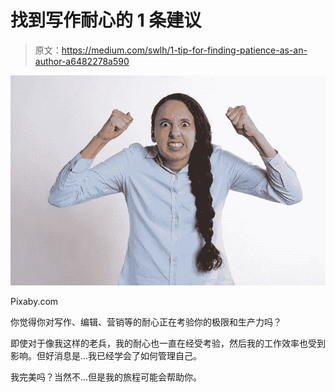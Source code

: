 # 找到写作耐心的 1 条建议

> 原文：<https://medium.com/swlh/1-tip-for-finding-patience-as-an-author-a6482278a590>

![](img/1efe809c690c73a4290566b0b46a6709.png)

Pixaby.com

你觉得你对写作、编辑、营销等的耐心正在考验你的极限和生产力吗？

即使对于像我这样的老兵，我的耐心也一直在经受考验，然后我的工作效率也受到影响。但好消息是…我已经学会了如何管理自己。

我完美吗？当然不…但是我的旅程可能会帮助你。